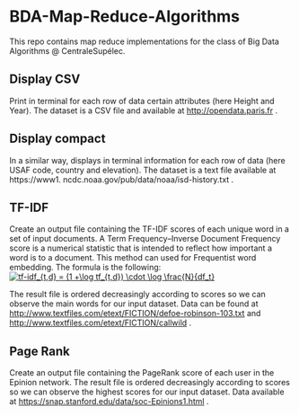 # BDA-Map-Reduce-Algorithms

This repo contains map reduce implementations for the class of Big Data Algorithms @ CentraleSupélec.


## Display CSV
Print in terminal for each row of data certain attributes (here Height and Year). The dataset is a CSV file and available at http://opendata.paris.fr .

## Display compact
In a similar way, displays in terminal information for each row of data (here USAF code, country and elevation). The dataset is a text file available at  https://www1. ncdc.noaa.gov/pub/data/noaa/isd-history.txt .

## TF-IDF
Create an output file containing the TF-IDF scores of each unique word in a set of input documents. A Term Frequency–Inverse Document Frequency score is a numerical statistic that is intended to reflect how important a word is to a document. This method can used for Frequentist word embedding. The formula is the following: 
<a href="https://www.codecogs.com/eqnedit.php?latex=tf-idf_{t,d}&space;=&space;(1&space;&plus;\log&space;tf_{t,d})&space;\cdot&space;\log&space;\frac{N}{df_t}" target="_blank"><img src="https://latex.codecogs.com/gif.latex?tf-idf_{t,d}&space;=&space;(1&space;&plus;\log&space;tf_{t,d})&space;\cdot&space;\log&space;\frac{N}{df_t}" title="tf-idf_{t,d} = (1 +\log tf_{t,d}) \cdot \log \frac{N}{df_t}" /></a>

The result file is ordered decreasingly according to scores so we can observe the main words for our input dataset. Data can be found at http://www.textfiles.com/etext/FICTION/defoe-robinson-103.txt and http://www.textfiles.com/etext/FICTION/callwild .

## Page Rank
Create an output file containing the PageRank score of each user in the Epinion network. The result file is ordered decreasingly according to scores so we can observe the highest scores for our input dataset. Data available at https://snap.stanford.edu/data/soc-Epinions1.html .
